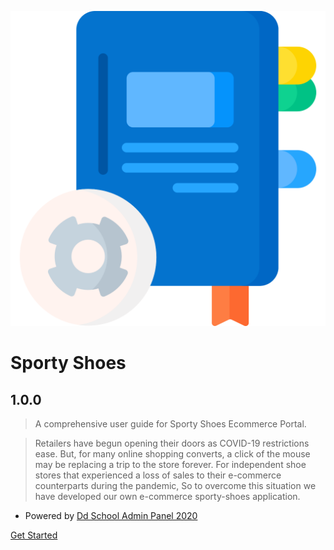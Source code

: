 ![logo](../docs/images/manual.svg ':size=80')	
# Sporty Shoes

## 1.0.0

> A comprehensive user guide for Sporty Shoes Ecommerce Portal.

> Retailers have begun opening their doors as COVID-19 restrictions ease. But, for many online shopping converts, a click of the mouse may be replacing a trip to the store forever. For independent shoe stores that experienced a loss of sales to their e-commerce counterparts during the pandemic, So to overcome this situation we have developed our own e-commerce sporty-shoes application. 

- Powered by [Dd School Admin Panel 2020]()

[Get Started](/introduction.md)